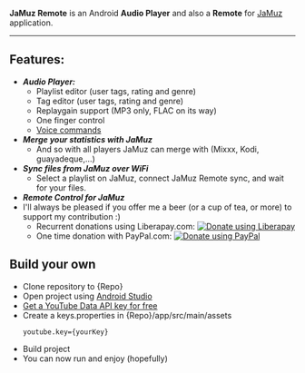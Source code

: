 **JaMuz Remote** is an Android **Audio Player** and also a **Remote** for [JaMuz](https://github.com/phramusca/JaMuz) application.
_________________________________________________________________________________
## Features:
  * ***Audio Player:***
    * Playlist editor (user tags, rating and genre)
    * Tag editor (user tags, rating and genre)
    * Replaygain support (MP3 only, FLAC on its way)
    * One finger control
    * [Voice commands](data/voiceCommands.md)
  * ***Merge your statistics with JaMuz***
    * And so with all players JaMuz can merge with (Mixxx, Kodi, guayadeque,...)
  * ***Sync files from JaMuz over WiFi***
    * Select a playlist on JaMuz, connect JaMuz Remote sync, and wait for your files.
  * ***Remote Control for JaMuz***
* I'll always be pleased if you offer me a beer (or a cup of tea, or more) to support my contribution :)
  * Recurrent donations using Liberapay.com: <a href="https://liberapay.com/phramusca/donate"><img alt="Donate using Liberapay" src="https://liberapay.com/assets/widgets/donate.svg"></a>
  * One time donation with PayPal.com: <a href="https://paypal.me/RaphaelCamus"><img alt="Donate using PayPal" src="https://www.paypalobjects.com/en_US/i/btn/btn_donate_LG.gif"></a>

## Build your own

* Clone repository to {Repo}
* Open project using [Android Studio](https://developer.android.com/studio)
* [Get a YouTube Data API key for free](https://developers.google.com/youtube/v3/getting-started)
* Create a keys.properties in {Repo}/app/src/main/assets
  ```
  youtube.key={yourKey}
  ```
* Build project
* You can now run and enjoy (hopefully)

